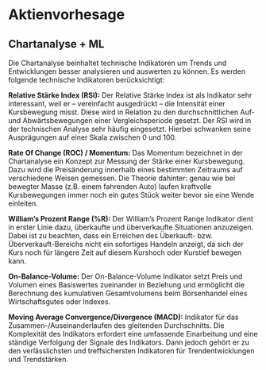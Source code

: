 # Aktienvorhesage

## Chartanalyse + ML
Die Chartanalyse beinhaltet technische Indikatoren um Trends und Entwicklungen besser analysieren und auswerten zu können. Es werden folgende technische Indikatoren berücksichtigt:

**Relative Stärke Index (RSI):**
Der Relative Stärke Index ist als Indikator sehr interessant, weil er – vereinfacht ausgedrückt – die Intensität einer Kursbewegung misst. Diese wird in Relation zu den durchschnittlichen Auf- und Abwärtsbewegungen einer Vergleichsperiode gesetzt. Der RSI wird in der technischen Analyse sehr häufig eingesetzt. Hierbei schwanken seine   Ausprägungen auf einer Skala zwischen 0 und 100.
    
**Rate Of Change (ROC) / Momentum:**
Das Momentum bezeichnet in der Chartanalyse ein Konzept zur Messung der Stärke einer Kursbewegung. Dazu wird die Preisänderung innerhalb eines bestimmten Zeitraums auf verschiedene Weisen gemessen. Die Theorie dahinter: genau wie bei bewegter Masse (z.B. einem fahrenden Auto) laufen kraftvolle Kursbewegungen immer noch ein gutes Stück weiter bevor sie eine Wende einleiten.
    
**William’s Prozent Range (%R):**
Der William’s Prozent Range Indikator dient in erster Linie dazu,  überkaufte und überverkaufte Situationen anzuzeigen. Dabei ist zu beachten, dass ein Erreichen des Überkauft- bzw. Überverkauft-Bereichs nicht ein sofortiges Handeln anzeigt, da sich der Kurs noch für längere Zeit auf diesem Kurshoch oder Kurstief bewegen kann.
    
**On-Balance-Volume:**
Der On-Balance-Volume Indikator setzt Preis und Volumen eines Basiswertes zueinander in Beziehung und ermöglicht die Berechnung des kumulativen Gesamtvolumens beim Börsenhandel eines Wirtschaftsgutes oder Indexes.

**Moving Average Convergence/Divergence (MACD):**
Indikator für das Zusammen-/Auseinanderlaufen des gleitenden Durchschnitts. Die Komplexität des Indikators erfordert eine umfassende Einarbeitung und eine ständige Verfolgung der Signale des Indikators. Dann jedoch gehört er zu den verlässlichsten und treffsichersten Indikatoren für Trendentwicklungen und Trendstärken.
